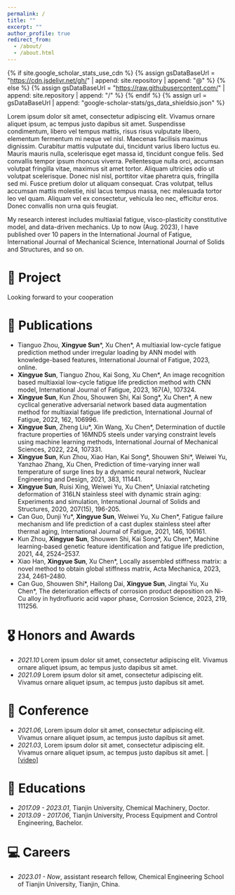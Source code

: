 ```yaml
---
permalink: /
title: ""
excerpt: ""
author_profile: true
redirect_from: 
  - /about/
  - /about.html
---
```


{% if site.google_scholar_stats_use_cdn %}
{% assign gsDataBaseUrl = "https://cdn.jsdelivr.net/gh/" | append: site.repository | append: "@" %}
{% else %}
{% assign gsDataBaseUrl = "https://raw.githubusercontent.com/" | append: site.repository | append: "/" %}
{% endif %}
{% assign url = gsDataBaseUrl | append: "google-scholar-stats/gs_data_shieldsio.json" %}

<span class='anchor' id='about-me'></span>

Lorem ipsum dolor sit amet, consectetur adipiscing elit. Vivamus ornare aliquet ipsum, ac tempus justo dapibus sit amet. Suspendisse condimentum, libero vel tempus mattis, risus risus vulputate libero, elementum fermentum mi neque vel nisl. Maecenas facilisis maximus dignissim. Curabitur mattis vulputate dui, tincidunt varius libero luctus eu. Mauris mauris nulla, scelerisque eget massa id, tincidunt congue felis. Sed convallis tempor ipsum rhoncus viverra. Pellentesque nulla orci, accumsan volutpat fringilla vitae, maximus sit amet tortor. Aliquam ultricies odio ut volutpat scelerisque. Donec nisl nisl, porttitor vitae pharetra quis, fringilla sed mi. Fusce pretium dolor ut aliquam consequat. Cras volutpat, tellus accumsan mattis molestie, nisl lacus tempus massa, nec malesuada tortor leo vel quam. Aliquam vel ex consectetur, vehicula leo nec, efficitur eros. Donec convallis non urna quis feugiat.

My research interest includes multiaxial fatigue, visco-plasticity constitutive model, and data-driven mechanics. Up to now (Aug. 2023), I have published over 10 papers in the International Journal of Fatigue, International Journal of Mechanical Science, International Journal of Solids and Structures, and so on.

# 💼 Project
<!-- ***2023***: &nbsp;🎉🎉  The 1st version of personal academic webpage is constructed. -->
Looking forward to your cooperation

# 📝 Publications 
- Tianguo Zhou, **Xingyue Sun**\*, Xu Chen\*, A multiaxial low-cycle fatigue prediction method under irregular loading by ANN model with knowledge-based features, International Journal of Fatigue, 2023, online.
- **Xingyue Sun**, Tianguo Zhou, Kai Song, Xu Chen\*, An image recognition based multiaxial low-cycle fatigue life prediction method with CNN model, International Journal of Fatigue, 2023, 167(A), 107324.
- **Xingyue Sun**, Kun Zhou, Shouwen Shi, Kai Song\*, Xu Chen\*, A new cyclical generative adversarial network based data augmentation method for multiaxial fatigue life prediction, International Journal of Fatigue, 2022, 162, 106996.
- **Xingyue Sun**, Zheng Liu\*, Xin Wang, Xu Chen\*, Determination of ductile fracture properties of 16MND5 steels under varying constraint levels using machine learning methods, International Journal of Mechanical Sciences, 2022, 224, 107331.
- **Xingyue Sun**, Kun Zhou, Xiao Han, Kai Song\*, Shouwen Shi\*, Weiwei Yu, Yanzhao Zhang, Xu Chen, Prediction of time-varying inner wall temperature of surge lines by a dynamic neural network, Nuclear Engineering and Design, 2021, 383, 111441.
- **Xingyue Sun**, Ruisi Xing, Weiwei Yu, Xu Chen\*, Uniaxial ratcheting deformation of 316LN stainless steel with dynamic strain aging: Experiments and simulation, International Journal of Solids and Structures, 2020, 207(15), 196-205.
- Can Guo, Dunji Yu\*, **Xingyue Sun**, Weiwei Yu, Xu Chen\*, Fatigue failure mechanism and life prediction of a cast duplex stainless steel after thermal aging, International Journal of Fatigue, 2021, 146, 106161.
- Kun Zhou, **Xingyue Sun**, Shouwen Shi, Kai Song\*, Xu Chen\*, Machine learning-based genetic feature identification and fatigue life prediction, 2021, 44, 2524–2537.
- Xiao Han, **Xingyue Sun**, Xu Chen\*, Locally assembled stiffness matrix: a novel method to obtain global stiffness matrix, Acta Mechanica, 2023, 234, 2461–2480.
- Can Guo, Shouwen Shi\*, Hailong Dai, **Xingyue Sun**, Jingtai Yu, Xu Chen\*, The deterioration effects of corrosion product deposition on Ni-Cu alloy in hydrofluoric acid vapor phase, Corrosion Science, 2023, 219, 111256.

# 🎖 Honors and Awards
- *2021.10* Lorem ipsum dolor sit amet, consectetur adipiscing elit. Vivamus ornare aliquet ipsum, ac tempus justo dapibus sit amet. 
- *2021.09* Lorem ipsum dolor sit amet, consectetur adipiscing elit. Vivamus ornare aliquet ipsum, ac tempus justo dapibus sit amet. 

# 💬 Conference
- *2021.06*, Lorem ipsum dolor sit amet, consectetur adipiscing elit. Vivamus ornare aliquet ipsum, ac tempus justo dapibus sit amet. 
- *2021.03*, Lorem ipsum dolor sit amet, consectetur adipiscing elit. Vivamus ornare aliquet ipsum, ac tempus justo dapibus sit amet.  \| [\[video\]](https://github.com/)

# 📖 Educations
- *2017.09 - 2023.01*, Tianjin University, Chemical Machinery, Doctor. 
- *2013.09 - 2017.06*, Tianjin University, Process Equipment and Control Engineering, Bachelor. 

# 💻 Careers
- *2023.01 - Now*, assistant research fellow, Chemical Engineering School of Tianjin University, Tianjin, China.

